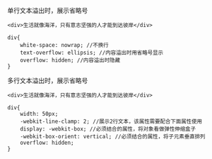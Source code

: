 单行文本溢出时，展示省略号

```
<div>生活就像海洋，只有意志坚强的人才能到达彼岸</div>

div{
	white-space: nowrap; //不换行
	text-overflow: ellipsis; //内容溢出时用省略号显示
	overflow: hidden; //内容溢出时隐藏
}
```

多行文本溢出时，展示省略号

```
<div>生活就像海洋，只有意志坚强的人才能到达彼岸</div>

div{
	width: 50px;
	-webkit-line-clamp: 2; //展示2行文本，该属性需要配合下面属性使用
    display: -webkit-box; //必须结合的属性，将对象看做弹性伸缩盒子
    -webkit-box-orient: vertical; //必须结合的属性，将子元素垂直排列
    overflow: hidden;
}
```

<Vssue 
    :options="{ labels: [$page.relativePath.split('/')[0]] }" 
    :title="$page.relativePath.split('/')[1]" 
/>